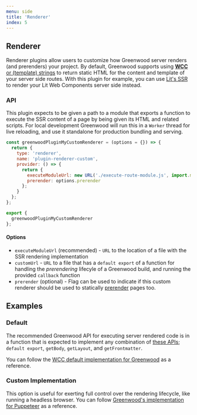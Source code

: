 ```yaml
---
menu: side
title: 'Renderer'
index: 5
---
```


## Renderer

Renderer plugins allow users to customize how Greenwood server renders (and prerenders) your project.  By default, Greenwood supports using [**WCC** or (template) strings](/docs/server-rendering/) to return static HTML for the content and template of your server side routes.  With this plugin for example, you can use [Lit's SSR](https://github.com/lit/lit/tree/main/packages/labs/ssr) to render your Lit Web Components server side instead.

### API

This plugin expects to be given a path to a module that exports a function to execute the SSR content of a page by being given its HTML and related scripts.  For local development Greenwood will run this in a `Worker` thread for live reloading, and use it standalone for production bundling and serving.

```js
const greenwoodPluginMyCustomRenderer = (options = {}) => {
  return {
    type: 'renderer',
    name: 'plugin-renderer-custom',
    provider: () => {
      return {
        executeModuleUrl: new URL('./execute-route-module.js', import.meta.url),
        prerender: options.prerender
      };
    }
  };
};

export {
  greenwoodPluginMyCustomRenderer
};
```

#### Options
- `executeModuleUrl` (recommended) - `URL` to the location of a file with the SSR rendering implementation
- `customUrl` - `URL` to a file that has a `default export` of a function for handling the _prerendering_ lifecyle of a Greenwood build, and running the provided `callback` function
- `prerender` (optional) - Flag can be used to indicate if this custom renderer should be used to statically [prerender](/docs/configuration/#prerender) pages too.

## Examples

### Default

The recommended Greenwood API for executing server rendered code is in a function that is expected to implement any combination of [these APIs](/docs/server-rendering/#api); `default export`, `getBody`, `getLayout`, and `getFrontmatter`.

You can follow the [WCC default implementation for Greenwood](https://github.com/ProjectEvergreen/greenwood/blob/master/packages/cli/src/lib/execute-route-module.js) as a reference.

### Custom Implementation

This option is useful for exerting full control over the rendering lifecycle, like running a headless browser.  You can follow [Greenwood's implementation for Puppeteer](https://github.com/ProjectEvergreen/greenwood/blob/master/packages/plugin-renderer-puppeteer/src/puppeteer-handler.js) as a reference.